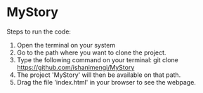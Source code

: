 # MyStory

Steps to run the code: 
1. Open the terminal on your system
2. Go to the path where you want to clone the project.
3. Type the following command on your terminal:
   git clone https://github.com/ishanimengi/MyStory
4. The project 'MyStory' will then be available on that path.
5. Drag the file 'index.html' in your browser to see the webpage.

